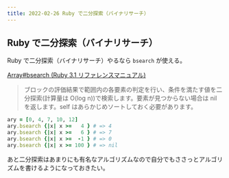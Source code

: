 ```yaml
---
title: 2022-02-26 Ruby で二分探索（バイナリサーチ）
---
```


## Ruby で二分探索（バイナリサーチ）

Ruby で二分探索（バイナリサーチ）やるなら `bsearch` が使える。

[Array#bsearch (Ruby 3.1 リファレンスマニュアル)](https://docs.ruby-lang.org/ja/latest/method/Array/i/bsearch.html)

> ブロックの評価結果で範囲内の各要素の判定を行い、条件を満たす値を二分探索(計算量は O(log n))で検索します。要素が見つからない場合は nil を返します。self はあらかじめソートしておく必要があります。

```rb
ary = [0, 4, 7, 10, 12]
ary.bsearch {|x| x >=   4 } # => 4
ary.bsearch {|x| x >=   6 } # => 7
ary.bsearch {|x| x >=  -1 } # => 0
ary.bsearch {|x| x >= 100 } # => nil
```

あと二分探索はあまりにも有名なアルゴリズムなので自分でもささっとアルゴリズムを書けるようになっておきたい。
